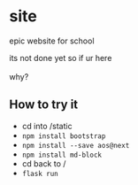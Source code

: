 # site
 
epic website for school

its not done yet so if ur here<br><br>
why?

## How to try it
- cd into /static
- `npm install bootstrap`
- `npm install --save aos@next`
- `npm install md-block`
- cd back to /
- `flask run`
